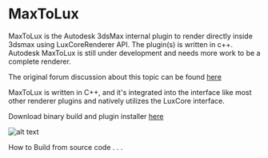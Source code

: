 # MaxToLux
MaxToLux is the Autodesk 3dsMax internal plugin to render directly inside 3dsmax using LuxCoreRenderer API. The plugin(s) is written in c++. Autodesk MaxToLux is still under development and needs more work to be a complete renderer.

The original forum discussion about this topic can be found [here](https://forums.luxcorerender.org/viewtopic.php?f=5&t=1010)

MaxToLux is written in C++, and it's integrated into the interface like most other renderer plugins and natively utilizes the LuxCore interface. 

Download binary build and plugin installer [here](https://github.com/LuxCoreRender/MaxToLux/releases)

![alt text](https://3dfine.com/content/LuxCore-MaxToLux.jpg)

How to Build from source code
.
.
.

